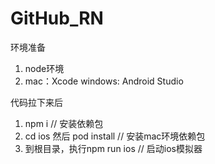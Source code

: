 # GitHub_RN
环境准备
  1. node环境
  2. mac：Xcode
     windows: Android Studio
    
代码拉下来后
  1. npm i  // 安装依赖包
  2. cd ios 然后 pod install   // 安装mac环境依赖包
  3. 到根目录，执行npm run ios  // 启动ios模拟器
